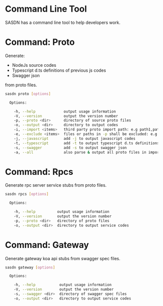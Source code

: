 Command Line Tool
=================
SASDN has a command line tool to help developers work.

# Command: Proto
Generate:

* NodeJs source codes 
* Typescript d.ts definitions of previous js codes
* Swagger json

from proto files.

```bash
sasdn proto [options]

  Options:

    -h, --help             output usage information
    -V, --version          output the version number
    -p, --proto <dir>      directory of source proto files
    -o, --output <dir>     directory to output codes
    -i, --import <items>   third party proto import path: e.g path1,path2,path3
    -e, --exclude <items>  files or paths in -p shall be excluded: e.g file1,path1,path2,file2
    -j, --javascript       add -j to output javascript codes
    -t, --typescript       add -t to output typescript d.ts definitions
    -s, --swagger          add -s to output swagger json
    -a, --all              also parse & output all proto files in import path?
```

# Command: Rpcs
Generate rpc server service stubs from proto files.

```bash
sasdn rpcs [options]

  Options:

    -h, --help          output usage information
    -V, --version       output the version number
    -p, --proto <dir>   directory of proto files
    -o, --output <dir>  directory to output service codes
```

# Command: Gateway
Generate gateway koa api stubs from swagger spec files.

```bash
sasdn gateway [options]

  Options:

    -h, --help           output usage information
    -V, --version        output the version number
    -s, --swagger <dir>  directory of swagger spec files
    -o, --output <dir>   directory to output service codes
```